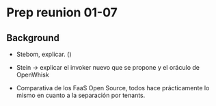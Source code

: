 # Prep reunion 01-07

## Background

* Stebom, explicar. ()

* Stein -> explicar el invoker nuevo que se propone y el oráculo de OpenWhisk

* Comparativa de los FaaS Open Source, todos hace prácticamente lo mismo en cuanto a la separación por tenants.
